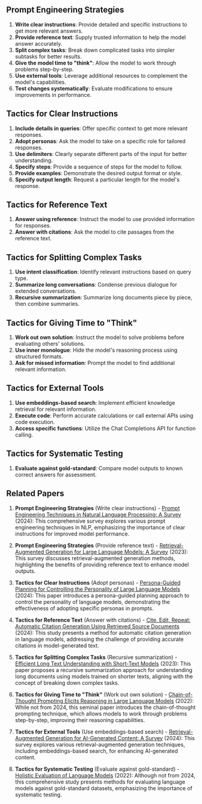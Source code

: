## Prompt Engineering Strategies

1. **Write clear instructions**: Provide detailed and specific instructions to get more relevant answers.
2. **Provide reference text**: Supply trusted information to help the model answer accurately.
3. **Split complex tasks**: Break down complicated tasks into simpler subtasks for better results.
4. **Give the model time to "think"**: Allow the model to work through problems step-by-step.
5. **Use external tools**: Leverage additional resources to complement the model's capabilities.
6. **Test changes systematically**: Evaluate modifications to ensure improvements in performance.

## Tactics for Clear Instructions

1. **Include details in queries**: Offer specific context to get more relevant responses.
2. **Adopt personas**: Ask the model to take on a specific role for tailored responses.
3. **Use delimiters**: Clearly separate different parts of the input for better understanding.
4. **Specify steps**: Provide a sequence of steps for the model to follow.
5. **Provide examples**: Demonstrate the desired output format or style.
6. **Specify output length**: Request a particular length for the model's response.

## Tactics for Reference Text

1. **Answer using reference**: Instruct the model to use provided information for responses.
2. **Answer with citations**: Ask the model to cite passages from the reference text.

## Tactics for Splitting Complex Tasks

1. **Use intent classification**: Identify relevant instructions based on query type.
2. **Summarize long conversations**: Condense previous dialogue for extended conversations.
3. **Recursive summarization**: Summarize long documents piece by piece, then combine summaries.

## Tactics for Giving Time to "Think"

1. **Work out own solution**: Instruct the model to solve problems before evaluating others' solutions.
2. **Use inner monologue**: Hide the model's reasoning process using structured formats.
3. **Ask for missed information**: Prompt the model to find additional relevant information.

## Tactics for External Tools

1. **Use embeddings-based search**: Implement efficient knowledge retrieval for relevant information.
2. **Execute code**: Perform accurate calculations or call external APIs using code execution.
3. **Access specific functions**: Utilize the Chat Completions API for function calling.

## Tactics for Systematic Testing

1. **Evaluate against gold-standard**: Compare model outputs to known correct answers for assessment.

## Related Papers

1. **Prompt Engineering Strategies** (Write clear instructions) - [Prompt Engineering Techniques in Natural Language Processing: A Survey](https://arxiv.org/abs/2401.07416) (2024): This comprehensive survey explores various prompt engineering techniques in NLP, emphasizing the importance of clear instructions for improved model performance.

2. **Prompt Engineering Strategies** (Provide reference text) - [Retrieval-Augmented Generation for Large Language Models: A Survey](https://arxiv.org/abs/2312.10997) (2023): This survey discusses retrieval-augmented generation methods, highlighting the benefits of providing reference text to enhance model outputs.

3. **Tactics for Clear Instructions** (Adopt personas) - [Persona-Guided Planning for Controlling the Personality of Large Language Models](https://arxiv.org/abs/2401.07406) (2024): This paper introduces a persona-guided planning approach to control the personality of language models, demonstrating the effectiveness of adopting specific personas in prompts.

4. **Tactics for Reference Text** (Answer with citations) - [Cite, Edit, Repeat: Automatic Citation Generation Using Retrieved Source Documents](https://arxiv.org/abs/2401.00812) (2024): This study presents a method for automatic citation generation in language models, addressing the challenge of providing accurate citations in model-generated text.

5. **Tactics for Splitting Complex Tasks** (Recursive summarization) - [Efficient Long Text Understanding with Short-Text Models](https://arxiv.org/abs/2310.15424) (2023): This paper proposes a recursive summarization approach for understanding long documents using models trained on shorter texts, aligning with the concept of breaking down complex tasks.

6. **Tactics for Giving Time to "Think"** (Work out own solution) - [Chain-of-Thought Prompting Elicits Reasoning in Large Language Models](https://arxiv.org/abs/2201.11903) (2022): While not from 2024, this seminal paper introduces the chain-of-thought prompting technique, which allows models to work through problems step-by-step, improving their reasoning capabilities.

7. **Tactics for External Tools** (Use embeddings-based search) - [Retrieval-Augmented Generation for AI-Generated Content: A Survey](https://arxiv.org/abs/2402.19473) (2024): This survey explores various retrieval-augmented generation techniques, including embeddings-based search, for enhancing AI-generated content.

8. **Tactics for Systematic Testing** (Evaluate against gold-standard) - [Holistic Evaluation of Language Models](https://arxiv.org/abs/2211.09110) (2022): Although not from 2024, this comprehensive study presents methods for evaluating language models against gold-standard datasets, emphasizing the importance of systematic testing.